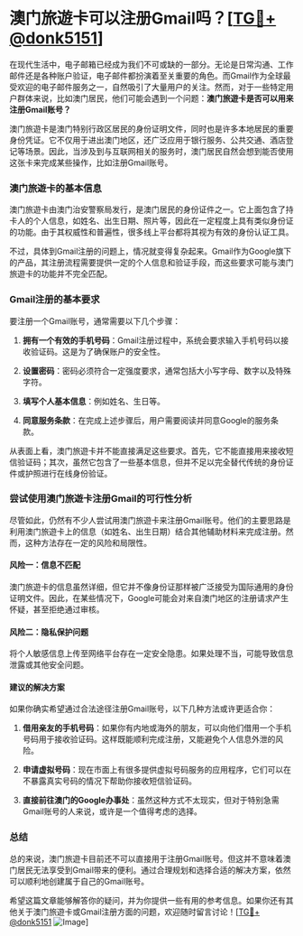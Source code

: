 # 澳门旅遊卡可以注册Gmail吗？[[TG💪+ @donk5151](https://t.me/s/donk5151)]

在现代生活中，电子邮箱已经成为我们不可或缺的一部分。无论是日常沟通、工作邮件还是各种账户验证，电子邮件都扮演着至关重要的角色。而Gmail作为全球最受欢迎的电子邮件服务之一，自然吸引了大量用户的关注。然而，对于一些特定用户群体来说，比如澳门居民，他们可能会遇到一个问题：**澳门旅遊卡是否可以用来注册Gmail账号？**

澳门旅遊卡是澳门特别行政区居民的身份证明文件，同时也是许多本地居民的重要身份凭证。它不仅用于进出澳门地区，还广泛应用于银行服务、公共交通、酒店登记等场景。因此，当涉及到与互联网相关的服务时，澳门居民自然会想到能否使用这张卡来完成某些操作，比如注册Gmail账号。

### **澳门旅遊卡的基本信息**

澳门旅遊卡由澳门治安警察局发行，是澳门居民的身份证件之一。它上面包含了持卡人的个人信息，如姓名、出生日期、照片等，因此在一定程度上具有类似身份证的功能。由于其权威性和普遍性，很多线上平台都将其视为有效的身份认证工具。

不过，具体到Gmail注册的问题上，情况就变得复杂起来。Gmail作为Google旗下的产品，其注册流程需要提供一定的个人信息和验证手段，而这些要求可能与澳门旅遊卡的功能并不完全匹配。

### **Gmail注册的基本要求**

要注册一个Gmail账号，通常需要以下几个步骤：

1. **拥有一个有效的手机号码**：Gmail注册过程中，系统会要求输入手机号码以接收验证码。这是为了确保账户的安全性。
   
2. **设置密码**：密码必须符合一定强度要求，通常包括大小写字母、数字以及特殊字符。

3. **填写个人基本信息**：例如姓名、生日等。

4. **同意服务条款**：在完成上述步骤后，用户需要阅读并同意Google的服务条款。

从表面上看，澳门旅遊卡并不能直接满足这些要求。首先，它不能直接用来接收短信验证码；其次，虽然它包含了一些基本信息，但并不足以完全替代传统的身份证件或护照进行在线身份验证。

### **尝试使用澳门旅遊卡注册Gmail的可行性分析**

尽管如此，仍然有不少人尝试用澳门旅遊卡来注册Gmail账号。他们的主要思路是利用澳门旅遊卡上的信息（如姓名、出生日期）结合其他辅助材料来完成注册。然而，这种方法存在一定的风险和局限性。

#### **风险一：信息不匹配**
澳门旅遊卡的信息虽然详细，但它并不像身份证那样被广泛接受为国际通用的身份证明文件。因此，在某些情况下，Google可能会对来自澳门地区的注册请求产生怀疑，甚至拒绝通过审核。

#### **风险二：隐私保护问题**
将个人敏感信息上传至网络平台存在一定安全隐患。如果处理不当，可能导致信息泄露或其他安全问题。

#### **建议的解决方案**
如果你确实希望通过合法途径注册Gmail账号，以下几种方法或许更适合你：

1. **借用亲友的手机号码**：如果你有内地或海外的朋友，可以向他们借用一个手机号码用于接收验证码。这样既能顺利完成注册，又能避免个人信息外泄的风险。

2. **申请虚拟号码**：现在市面上有很多提供虚拟号码服务的应用程序，它们可以在不暴露真实号码的情况下帮助你接收短信验证码。

3. **直接前往澳门的Google办事处**：虽然这种方式不太现实，但对于特别急需Gmail账号的人来说，或许是一个值得考虑的选择。

### **总结**

总的来说，澳门旅遊卡目前还不可以直接用于注册Gmail账号。但这并不意味着澳门居民无法享受到Gmail带来的便利。通过合理规划和选择合适的解决方案，依然可以顺利地创建属于自己的Gmail账号。

希望这篇文章能够解答你的疑问，并为你提供一些有用的参考信息。如果你还有其他关于澳门旅遊卡或Gmail注册方面的问题，欢迎随时留言讨论！[[TG💪+ @donk5151](https://t.me/s/donk5151) ![Image](https://i.postimg.cc/rwNCRYN7/Snipaste-2025-04-30-17-27-05.png)]